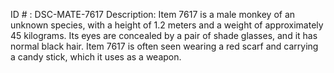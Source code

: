 ID # : DSC-MATE-7617
Description: Item 7617 is a male monkey of an unknown species, with a height of 1.2 meters and a weight of approximately 45 kilograms. Its eyes are concealed by a pair of shade glasses, and it has normal black hair. Item 7617 is often seen wearing a red scarf and carrying a candy stick, which it uses as a weapon.